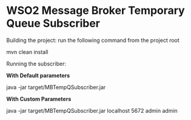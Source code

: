 WSO2 Message Broker Temporary Queue Subscriber
==============================================

Building the project: run the following command from the project root 

mvn clean install

Running the subscriber:

**With Default parameters**

java -jar target/MBTempQSubscriber.jar

**With Custom Parameters**

java -jar target/MBTempQSubscriber.jar localhost 5672 admin admin
